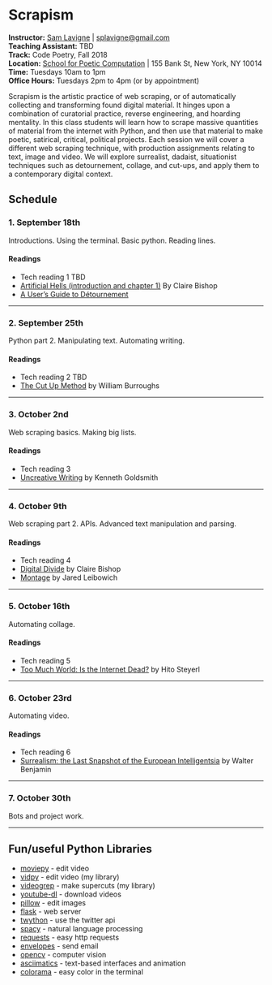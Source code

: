 # Scrapism

**Instructor:** [Sam Lavigne](http://lav.io) | [splavigne@gmail.com](mailto:splavigne@gmail.com)  
**Teaching Assistant:** TBD  
**Track:** Code Poetry, Fall 2018  
**Location:** [School for Poetic Computation](http://sfpc.io/) | 155 Bank St, New York, NY 10014  
**Time:** Tuesdays 10am to 1pm  
**Office Hours:** Tuesdays 2pm to 4pm (or by appointment)

Scrapism is the artistic practice of web scraping, or of automatically collecting and transforming found digital material. It hinges upon a combination of curatorial practice, reverse engineering, and hoarding mentality. In this class students will learn how to scrape massive quantities of material from the internet with Python, and then use that material to make poetic, satirical, critical, political projects. Each session we will cover a different web scraping technique, with production assignments relating to text, image and video. We will explore surrealist, dadaist, situationist techniques such as detournement, collage, and cut-ups, and apply them to a contemporary digital context.

## Schedule

### 1. September 18th

Introductions. Using the terminal. Basic python. Reading lines.

#### Readings  
* Tech reading 1 TBD
* [Artificial Hells (introduction and chapter 1)](https://selforganizedseminar.files.wordpress.com/2011/08/bishop-claire-artificial-hells-participatory-art-and-politics-spectatorship.pdf) By Claire Bishop
* [A User’s Guide to Détournement](http://www.bopsecrets.org/SI/detourn.htm)

---

### 2. September 25th

Python part 2. Manipulating text. Automating writing.

#### Readings  
* Tech reading 2 TBD  
* [The Cut Up Method](http://www.writing.upenn.edu/~afilreis/88v/burroughs-cutup.html) by William Burroughs

---

### 3. October 2nd

Web scraping basics.  Making big lists.

#### Readings  
* Tech reading 3
* [Uncreative Writing](https://www.chronicle.com/article/Uncreative-Writing/128908) by Kenneth Goldsmith

---

### 4. October 9th

Web scraping part 2. APIs. Advanced text manipulation and parsing.

#### Readings  
* Tech reading 4
* [Digital Divide](https://www.artforum.com/print/201207/digital-divide-contemporary-art-and-new-media-31944) by Claire Bishop
* [Montage](https://lucian.uchicago.edu/blogs/mediatheory/keywords/montage/) by Jared Leibowich

---

### 5. October 16th

Automating collage.

#### Readings  
* Tech reading 5
* [Too Much World: Is the Internet Dead?](https://www.e-flux.com/journal/49/60004/too-much-world-is-the-internet-dead/) by Hito Steyerl

---

### 6. October 23rd

Automating video.

#### Readings  
* Tech reading 6
* [Surrealism: the Last Snapshot of the European Intelligentsia](https://monoskop.org/images/a/a0/Benjamin_Walter_1929_1978_Surrealism_The_Last_Snapshot_of_the_European_Intelligentsia.pdf) by Walter Benjamin

---

### 7. October 30th

Bots and project work.

---


## Fun/useful Python Libraries
* [moviepy](http://zulko.github.io/moviepy/) - edit video
* [vidpy](http://antiboredom.github.com/vidpy/) - edit video (my library)
* [videogrep](http://antiboredom.github.com/videogrep/) - make supercuts (my library)
* [youtube-dl](https://rg3.github.io/youtube-dl/) - download videos
* [pillow](https://python-pillow.org/) - edit images
* [flask](http://flask.pocoo.org/) - web server
* [twython](https://github.com/ryanmcgrath/twython) - use the twitter api
* [spacy](https://github.com/ryanmcgrath/twython) - natural language processing
* [requests](http://docs.python-requests.org/en/master/) - easy http requests
* [envelopes](http://tomekwojcik.github.io/envelopes/) - send email
* [opencv](http://opencv.org/) - computer vision
* [asciimatics](https://github.com/peterbrittain/asciimatics) - text-based interfaces and animation
* [colorama](https://github.com/tartley/colorama) - easy color in the terminal


